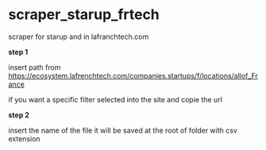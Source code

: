 # scraper_starup_frtech
scraper for starup and in lafranchtech.com 

**step 1**

insert path from https://ecosystem.lafrenchtech.com/companies.startups/f/locations/allof_France

if you want a specific filter selected into the site and copie the url 

**step 2** 

insert the name of the file it will be saved at the root of folder with csv extension    
